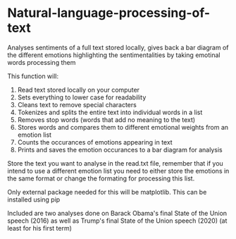 # Natural-language-processing-of-text
Analyses sentiments of a full text stored locally, gives back a bar diagram of the different emotions highlighting the sentimentalities by taking emotinal words processing them

This function will:
1. Read text stored locally on your computer
2. Sets everything to lower case for readability
3. Cleans text to remove special characters
4. Tokenizes and splits the entire text into individual words in a list
5. Removes stop words (words that add no meaning to the text)
6. Stores words and compares them to different emotional weights from an emotion list
7. Counts the occurances of emotions appearing in text
8. Prints and saves the emotion occurances to a bar diagram for analysis

Store the text you want to analyse in the read.txt file, remember that if you intend to use a different emotion list you need to either store the emotions in the same format or change the formating for processing this list.

Only external package needed for this will be matplotlib. This can be installed using pip

Included are two analyses done on Barack Obama's final State of the Union speech (2016) as well as Trump's final State of the Union speech (2020) (at least for his first term)
